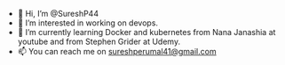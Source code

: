 - 👋 Hi, I’m @SureshP44
- 👀 I’m interested in working on devops.
- 🌱 I’m currently learning Docker and kubernetes from Nana Janashia at youtube and from Stephen Grider at Udemy.
- 📫 You can reach me on sureshperumal41@gmail.com

<!---
SureshP44/SureshP44 is a ✨ special ✨ repository because its `README.md` (this file) appears on your GitHub profile.
You can click the Preview link to take a look at your changes.
--->
